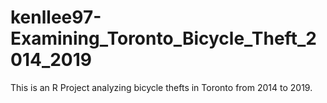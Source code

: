 # kenllee97-Examining_Toronto_Bicycle_Theft_2014_2019
This is an R Project analyzing bicycle thefts in Toronto from 2014 to 2019.
